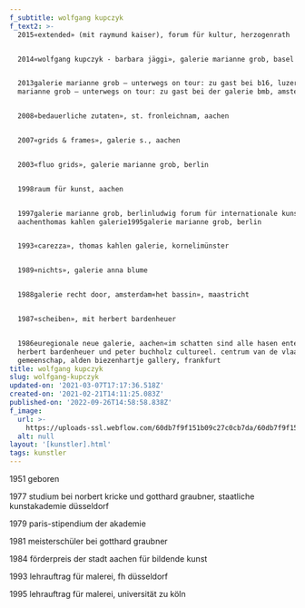 ```yaml
---
f_subtitle: wolfgang kupczyk
f_text2: >-
  2015«extended» (mit raymund kaiser), forum für kultur, herzogenrath


  2014«wolfgang kupczyk - barbara jäggi», galerie marianne grob, basel


  2013galerie marianne grob – unterwegs on tour: zu gast bei b16, luzerngalerie
  marianne grob – unterwegs on tour: zu gast bei der galerie bmb, amsterdam


  2008«bedauerliche zutaten», st. fronleichnam, aachen


  2007«grids & frames», galerie s., aachen


  2003«fluo grids», galerie marianne grob, berlin


  1998raum für kunst, aachen


  1997galerie marianne grob, berlinludwig forum für internationale kunst,
  aachenthomas kahlen galerie1995galerie marianne grob, berlin


  1993«carezza», thomas kahlen galerie, kornelimünster


  1989«nichts», galerie anna blume


  1988galerie recht door, amsterdam«het bassin», maastricht


  1987«scheiben», mit herbert bardenheuer


  1986euregionale neue galerie, aachen«im schatten sind alle hasen enten» mit
  herbert bardenheuer und peter buchholz cultureel. centrum van de vlaamse
  gemeenschap, alden biezenhartje gallery, frankfurt
title: wolfgang kupczyk
slug: wolfgang-kupczyk
updated-on: '2021-03-07T17:17:36.518Z'
created-on: '2021-02-21T14:11:25.083Z'
published-on: '2022-09-26T14:58:58.838Z'
f_image:
  url: >-
    https://uploads-ssl.webflow.com/60db7f9f151b09c27c0cb7da/60db7f9f151b0961110cb9ae_kupczyk.jpg
  alt: null
layout: '[kunstler].html'
tags: kunstler
---
```


1951 geboren

1977 studium bei norbert kricke und gotthard graubner, staatliche kunstakademie düsseldorf

1979 paris-stipendium der akademie

1981 meisterschüler bei gotthard graubner

1984 förderpreis der stadt aachen für bildende kunst

1993 lehrauftrag für malerei, fh düsseldorf

1995 lehrauftrag für malerei, universität zu köln
